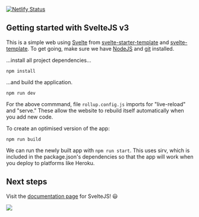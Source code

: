 [![Netlify Status](https://api.netlify.com/api/v1/badges/d5fa9df7-6ad3-4518-b1fd-5df145df6b5c/deploy-status)](https://app.netlify.com/sites/dreamy-lalande-35da01/deploys)

## Getting started with SvelteJS v3

This is a simple web using [Svelte](https://svelte.dev) from [svelte-starter-template](https://github.com/Holben888/svelte-starter-template.git) and [svelte-template](https://github.com/sveltejs/template). To get going, make sure we have [NodeJS](https://nodejs.org/en/) and [git](https://git-scm.com/book/en/v2/Getting-Started-Installing-Git) installed.

...install all project dependencies...

```
npm install
```

...and build the application.

```
npm run dev
```

For the above commmand, file `rollup.config.js` imports for "live-reload" and "serve." These allow the website to rebuild itself automatically when you add new code.

To create an optimised version of the app:
```
npm run build
```
We can run the newly built app with `npm run start`. This uses sirv, which is included in the package.json's dependencies so that the app will work when you deploy to platforms like Heroku.

## Next steps

Visit the [documentation page](https://svelte.dev/docs) for SvelteJS! :smiley:

[<img src="https://www.netlify.com/img/deploy/button.svg">](https://app.netlify.com/start/deploy)
